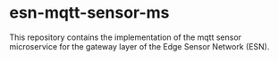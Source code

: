 # esn-mqtt-sensor-ms
This repository contains the implementation of the mqtt sensor microservice for the gateway layer of the Edge Sensor Network (ESN). 
